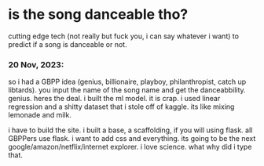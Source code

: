 # is the song danceable tho?
cutting edge tech (not really but fuck you, i can say whatever i want) to predict if a song is danceable or not. 

### 20 Nov, 2023:

so i had a GBPP idea (genius, billionaire, playboy, philanthropist, catch up libtards). you input the name of the song name and get the danceabbility. genius. heres the deal. i built the ml model. it is crap. i used linear regression and a shitty dataset that i stole off of kaggle. its like mixing lemonade and milk. 

i have to build the site. i built a base, a scaffolding, if you will using flask. all GBPPers use flask. i want to add css and everything. its going to be the next google/amazon/netflix/internet explorer. i love science. what why did i type that.
